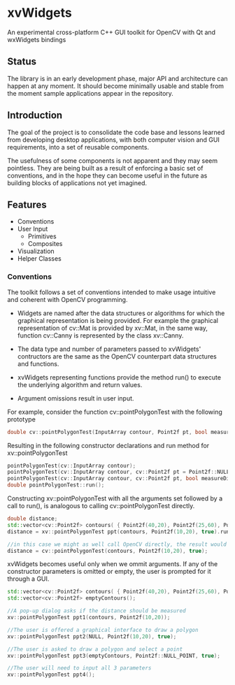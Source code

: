 # xvWidgets

An experimental cross-platform C++ GUI toolkit for OpenCV with Qt and wxWidgets bindings

## Status

The library is in an early development phase, major API and architecture can happen at any moment. It should become minimally usable and stable from the moment sample applications appear in the repository.

## Introduction

The goal of the project is to consolidate the code base and lessons learned from developing desktop applications, with both computer vision and GUI requirements, into a set of reusable components.

The usefulness of some components is not apparent and they may seem pointless. They are being built as a result of enforcing a basic set of conventions, and in the hope they can become useful in the future as building blocks of applications not yet imagined.

## Features
* Conventions
* User Input
	* Primitives
	* Composites
* Visualization
* Helper Classes


### Conventions
The toolkit follows a set of conventions intended to make usage intuitive and coherent with OpenCV programming.

* Widgets are named after the data structures or algorithms for which the graphical representation is being provided. For example the graphical representation of cv::Mat is provided by xv::Mat, in the same way, function cv::Canny is represented by the class xv::Canny.

* The data type and number of parameters passed to xvWidgets' contructors are the same as the OpenCV counterpart data structures and functions.

* xvWidgets representing functions provide the method run() to execute the underlying algorithm and return values.

* Argument omissions result in user input.

For example, consider the function cv::pointPolygonTest with the following prototype

```C++
double cv::pointPolygonTest(InputArray contour, Point2f pt, bool measureDist);
```

Resulting in the following constructor declarations and run method for xv::pointPolygonTest
```C++
pointPolygonTest(cv::InputArray contour);
pointPolygonTest(cv::InputArray contour, cv::Point2f pt = Point2f::NULL_POINT);
pointPolygonTest(cv::InputArray contour, cv::Point2f pt, bool measureDist);
double pointPolygonTest::run();

```

Constructing xv::pointPolygonTest with all the arguments set followed by a call to run(), is analogous to calling cv::pointPolygonTest directly.

```C++
double distance;
std::vector<cv::Point2f> contours( { Point2f(40,20), Point2f(25,60), Point2f(65,65) } );
distance = xv::pointPolygonTest ppt(contours, Point2f(10,20), true).run();

//in this case we might as well call OpenCV directly, the result would be the same.
distance = cv::pointPolygonTest(contours, Point2f(10,20), true);
```

xvWidgets becomes useful only when we ommit arguments.
If any of the constructor parameters is omitted or empty, the user is prompted for it through a GUI.

```C++
std::vector<cv::Point2f> contours( { Point2f(40,20), Point2f(25,60), Point2f(65,65) } );
std::vector<cv::Point2f> emptyContours();

//A pop-up dialog asks if the distance should be measured
xv::pointPolygonTest ppt1(contours, Point2f(10,20));

//The user is offered a graphical interface to draw a polygon
xv::pointPolygonTest ppt2(NULL, Point2f(10,20), true);

//The user is asked to draw a polygon and select a point
xv::pointPolygonTest ppt3(emptyContours, Point2f::NULL_POINT, true);

//The user will need to input all 3 parameters
xv::pointPolygonTest ppt4();
```